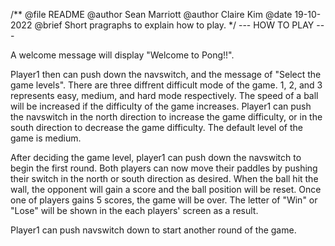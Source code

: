 /**
    @file README
    @author Sean Marriott
    @author Claire Kim
    @date 19-10-2022
    @brief Short pragraphs to explain how to play.
*/
--- HOW TO PLAY ---

A welcome message will display "Welcome to Pong!!".

Player1 then can push down the navswitch, and the message of "Select the game levels". There are three diffrent difficult mode of the game. 1, 2, and 3 represents easy, medium, and hard mode respectively. The speed of a ball will be increased if the difficulty of the game increases. Player1 can push the navswitch in the north direction to increase the game difficulty, or in the south direction to decrease the game difficulty. The default level of the game is medium. 

After deciding the game level, player1 can push down the navswitch to begin the first round. Both players can now move their paddles by pushing their switch in the north or south direction as desired. When the ball hit the wall, the opponent will gain a score and the ball position will be reset. Once one of players gains 5 scores, the game will be over. The letter of "Win" or "Lose" will be shown in the each players' screen as a result.

Player1 can push navswitch down to start another round of the game.


